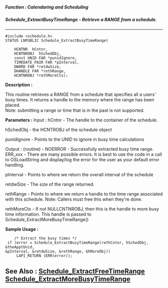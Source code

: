 ##### Function : Calendaring and Scheduling
##### Schedule_ExtractBusyTimeRange - Retrieve a RANGE from a schedule.
---
```
#include <schedule.h>
STATUS LNPUBLIC Schedule_ExtractBusyTimeRange(

	HCNTNR  hCntnr,
	HCNTNROBJ  hSchedObj,
	const UNID FAR *punidIgnore,
	TIMEDATE_PAIR FAR *pInterval,
	DWORD FAR *retdwSize,
	DHANDLE FAR *rethRange,
	HCNTNROBJ *rethMoreCtx);
```
**Description :**

This routine retrieves a RANGE from a schedule that specifies all a users' busy 
times. It returns a handle to the memory where the range has been placed.  
Note: submitting a range or time that is in the past is not supported.

**Parameters :**
Input :
hCntnr  -  The handle to the container of the schedule.

hSchedObj  -  the HCNTROBJ of the schedule object

punidIgnore  -  Points to the UNID to ignore in busy time calculations

Output :
(routine)  -  NOERROR - Successfully extracted busy time range.
ERR_xxx - There are many possible errors. It is best to use the code in a call to OSLoadString and display/log the error for the user as your default error handling.


pInterval  -  Points to where we return the overall interval of the schedule

retdwSize  -  The size of the range returned.

rethRange  -  Points to where we return a handle to the time range associated with this schedule. Note: Callers must free this when they're done.

rethMoreCtx  -  If not NULLCNTNROBJ, then this is the handle to more busy time information. This handle is passed to Schedule_ExtractMoreBusyTimeRange()


**Sample Usage :**
```
	/* Extract the busy times */
 if (error = Schedule_ExtractBusyTimeRange(rethCntnr, hSchedObj, &theApptUnid, 
&pInterval, &retdwSize, &rethRange, &hMoreObj))
	 LAPI_RETURN (ERR(error));
```
**See Also :**
[Schedule_ExtractFreeTimeRange](/domino-c-api-docs/reference/Func/Schedule_ExtractFreeTimeRange)
[Schedule_ExtractMoreBusyTimeRange](/domino-c-api-docs/reference/Func/Schedule_ExtractMoreBusyTimeRange)
---
